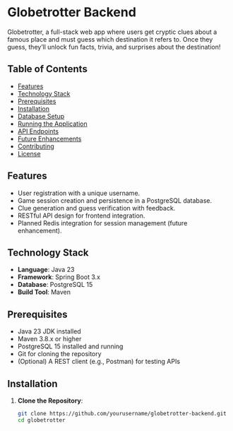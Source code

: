 # Globetrotter Backend
Globetrotter, a full-stack web app where users get cryptic clues about a famous place and must guess which destination it refers to. Once they guess, they’ll unlock fun facts, trivia, and surprises about the destination!

## Table of Contents
- [Features](#features)
- [Technology Stack](#technology-stack)
- [Prerequisites](#prerequisites)
- [Installation](#installation)
- [Database Setup](#database-setup)
- [Running the Application](#running-the-application)
- [API Endpoints](#api-endpoints)
- [Future Enhancements](#future-enhancements)
- [Contributing](#contributing)
- [License](#license)

## Features
- User registration with a unique username.
- Game session creation and persistence in a PostgreSQL database.
- Clue generation and guess verification with feedback.
- RESTful API design for frontend integration.
- Planned Redis integration for session management (future enhancement).

## Technology Stack
- **Language**: Java 23
- **Framework**: Spring Boot 3.x
- **Database**: PostgreSQL 15
- **Build Tool**: Maven

## Prerequisites
- Java 23 JDK installed
- Maven 3.8.x or higher
- PostgreSQL 15 installed and running
- Git for cloning the repository
- (Optional) A REST client (e.g., Postman) for testing APIs

## Installation
1. **Clone the Repository**:
   ```bash
   git clone https://github.com/yourusername/globetrotter-backend.git
   cd globetrotter
